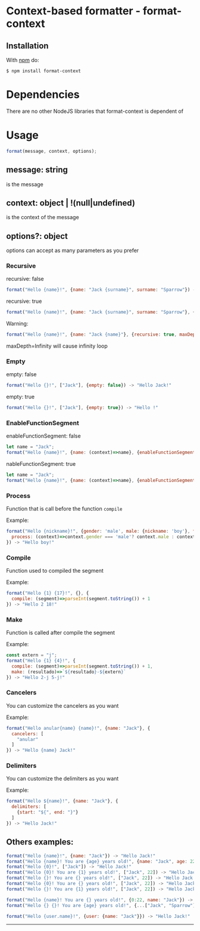 # Context-based formatter - format-context

## Installation
With [npm](https://www.npmjs.com/) do:

    $ npm install format-context

# Dependencies
There are no other NodeJS libraries that format-context is dependent of

# Usage
```typescript
format(message, context, options);
```
## message: string
is the message


## context: object | !(null|undefined)
is the context of the message


## options?: object
options can accept as many parameters as you prefer


### Recursive
recursive: false
```javascript
format("Hello {name}!", {name: "Jack {surname}", surname: "Sparrow"}) -> "Hello Jack {surname}!"
```
recursive: true
```javascript
format("Hello {name}!", {name: "Jack {surname}", surname: "Sparrow"}, {recursive: true}) -> "Hello Jack Sparrow!"
```
Warning:
```javascript
format("Hello {name}!", {name: "Jack {name}"}, {recursive: true, maxDepth: 2}) -> "Hello Jack Jack Jack {name}!"
```
maxDepth=Infinity will cause infinity loop

### Empty
empty: false
```javascript
format("Hello {}!", ["Jack"], {empty: false}) -> "Hello Jack!"
```
empty: true
```javascript
format("Hello {}!", ["Jack"], {empty: true}) -> "Hello !"
```

### EnableFunctionSegment
enableFunctionSegment: false
```javascript
let name = "Jack";
format("Hello {name}!", {name: (context)=>name}, {enableFunctionSegment: false}) -> "Hello [function]!"
```
nableFunctionSegment: true
```javascript
let name = "Jack";
format("Hello {name}!", {name: (context)=>name}, {enableFunctionSegment: true}) -> "Hello Jack!"
```

### Process
Function that is call before the function ```compile```

Example:
```javascript
format("Hello {nickname}!", {gender: 'male', male: {nickname: 'boy'}, female: {nickname: 'girl'}}, {
  process: (context)=>context.gender === 'male'? context.male : context.female 
}) -> "Hello boy!"
```
### Compile
Function used to compiled the segment 

Example:
```javascript
format("Hello {1} {17}!", {}, {
  compile: (segment)=>parseInt(segment.toString()) + 1
}) -> "Hello 2 18!"
```
### Make
Function is called after compile the segment

Example:
```javascript
const extern = "j";
format("Hello {1} {4}!", {
  compile: (segment)=>parseInt(segment.toString()) + 1,
  make: (resultado)=>`${resultado}-${extern}`
}) -> "Hello 2-j 5-j!"
```
### Cancelers
You can customize the cancelers as you want

Example:
```javascript
format("Hello anular{name} {name}!", {name: "Jack"}, {
  cancelers: [
    "anular"
  ]
}) -> "Hello {name} Jack!"
```
### Delimiters
You can customize the delimiters as you want 

Example:
```javascript
format("Hello ${name}!", {name: "Jack"}, {
  delimiters: [
    {start: "${", end: "}"}
  ]
}) -> "Hello Jack!"
```


## Others examples:
``` js
format("Hello {name}!", {name: "Jack"}) -> "Hello Jack!"
format("Hello {name}! You are {age} years old!", {name: "Jack", age: 22}) -> "Hello Jack! You are 22 years old!"
format("Hello {0}!", ["Jack"]) -> "Hello Jack!"
format("Hello {0}! You are {1} years old!", ["Jack", 22]) -> "Hello Jack! You are 22 years old!"
format("Hello {}! You are {} years old!", ["Jack", 22]) -> "Hello Jack! You are 22 years old!"
format("Hello {0}! You are {} years old!", ["Jack", 22]) -> "Hello Jack! You are Jack years old!"
format("Hello {}! You are {1} years old!", ["Jack", 22]) -> "Hello Jack! You are 22 years old!"

format("Hello {name}! You are {} years old!", {0:22, name: "Jack"}) -> "Hello Jack! You are 22 years old!"
format("Hello {} {}! You are {age} years old!", {...["Jack", "Sparrow"], age: "Jack"}) -> "Hello Jack Sparrow! You are 22 years old!"


```
```javascript
format("Hello {user.name}!", {user: {name: "Jack"}}) -> "Hello Jack!"
```
***